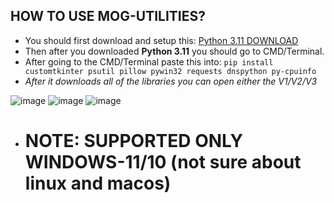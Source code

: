 ## HOW TO USE MOG-UTILITIES?

- You should first download and setup this: [Python 3.11 DOWNLOAD](https://apps.microsoft.com/detail/9nrwmjp3717k?hl=en-US&gl=US)
- Then after you downloaded **Python 3.11** you should go to CMD/Terminal.
- After going to the CMD/Terminal paste this into: ```pip install customtkinter psutil pillow pywin32 requests dnspython py-cpuinfo```
- *After it downloads all of the libraries you can open either the V1/V2/V3*

![image](https://github.com/user-attachments/assets/a2d979de-58c2-491b-8d95-01784ff8a974)
![image](https://github.com/user-attachments/assets/02918e65-de34-4b36-8d25-0f6b53e65754)
![image](https://github.com/user-attachments/assets/cdb0d907-f922-46a0-ad29-1765ca9f022f)

- # NOTE: SUPPORTED ONLY WINDOWS-11/10 (not sure about linux and macos)

